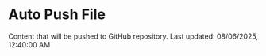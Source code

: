 # Auto Push File

Content that will be pushed to GitHub repository.
Last updated: 08/06/2025, 12:40:00 AM